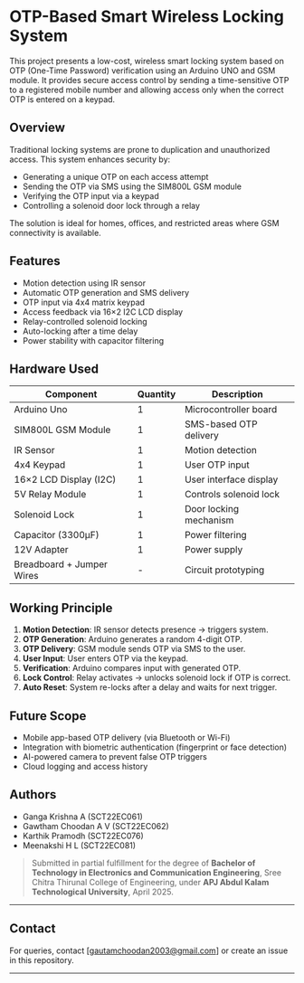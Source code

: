# OTP-Based Smart Wireless Locking System

This project presents a low-cost, wireless smart locking system based on OTP (One-Time Password) verification using an Arduino UNO and GSM module. It provides secure access control by sending a time-sensitive OTP to a registered mobile number and allowing access only when the correct OTP is entered on a keypad.

##  Overview

Traditional locking systems are prone to duplication and unauthorized access. This system enhances security by:
- Generating a unique OTP on each access attempt
- Sending the OTP via SMS using the SIM800L GSM module
- Verifying the OTP input via a keypad
- Controlling a solenoid door lock through a relay

The solution is ideal for homes, offices, and restricted areas where GSM connectivity is available.

##  Features

- Motion detection using IR sensor
- Automatic OTP generation and SMS delivery
- OTP input via 4x4 matrix keypad
- Access feedback via 16×2 I2C LCD display
- Relay-controlled solenoid locking
- Auto-locking after a time delay
- Power stability with capacitor filtering

##  Hardware Used

| Component                   | Quantity | Description                                |
|----------------------------|----------|--------------------------------------------|
| Arduino Uno                | 1        | Microcontroller board                       |
| SIM800L GSM Module         | 1        | SMS-based OTP delivery                      |
| IR Sensor                  | 1        | Motion detection                            |
| 4x4 Keypad                 | 1        | User OTP input                              |
| 16×2 LCD Display (I2C)     | 1        | User interface display                      |
| 5V Relay Module            | 1        | Controls solenoid lock                      |
| Solenoid Lock              | 1        | Door locking mechanism                      |
| Capacitor (3300µF)         | 1        | Power filtering                             |
| 12V Adapter                | 1        | Power supply                                |
| Breadboard + Jumper Wires | -        | Circuit prototyping                         |

##  Working Principle

1. **Motion Detection**: IR sensor detects presence → triggers system.
2. **OTP Generation**: Arduino generates a random 4-digit OTP.
3. **OTP Delivery**: GSM module sends OTP via SMS to the user.
4. **User Input**: User enters OTP via the keypad.
5. **Verification**: Arduino compares input with generated OTP.
6. **Lock Control**: Relay activates → unlocks solenoid lock if OTP is correct.
7. **Auto Reset**: System re-locks after a delay and waits for next trigger.

##  Future Scope

- Mobile app-based OTP delivery (via Bluetooth or Wi-Fi)
- Integration with biometric authentication (fingerprint or face detection)
- AI-powered camera to prevent false OTP triggers
- Cloud logging and access history


##  Authors

- Ganga Krishna A (SCT22EC061)
- Gawtham Choodan A V (SCT22EC062)
- Karthik Pramodh (SCT22EC076)
- Meenakshi H L (SCT22EC081)

> Submitted in partial fulfillment for the degree of **Bachelor of Technology in Electronics and Communication Engineering**, Sree Chitra Thirunal College of Engineering, under **APJ Abdul Kalam Technological University**, April 2025.

---

##  Contact

For queries, contact [gautamchoodan2003@gmail.com] or create an issue in this repository.

---

